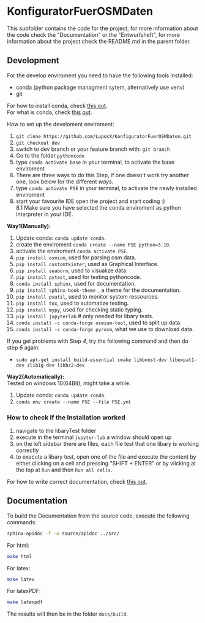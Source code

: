 # KonfiguratorFuerOSMDaten

This subfolder contains the code for the project, for more information about the
code check the "Documentation" or the "Entwurfsheft", for more information about
the project check the README.md in the parent folder.


## Development

For the develop enviroment you need to have the following tools installed:
- conda (python package managment sytem, alternatively use venv)
- git  

For how to install conda, check [this out](https://docs.conda.io/projects/conda/en/latest/user-guide/install/index.html).  
For what is conda, check [this out](https://conda.io/projects/conda/en/latest/user-guide/concepts/index.html).  


How to set up the develoment enviroment:
1. `git clone https://github.com/LuposX/KonfiguratorFuerOSMDaten.git`
2. `git checkout dev`
3. switch to dev branch or your feature branch with: `git branch`
4. Go to the folder `pythoncode`
5. type `conda activate base` in your terminal, to activate the base enviroment
6. There are three ways to do this Step, if one doesn't work try another one, look below for the different *ways*.
7. type `conda activate PSE` in your terminal, to activate the newly installed enviroment
8. start your favourite IDE open the project and start coding :)  
8.1 Make sure you have selected the conda enviroment as python interpreter in your IDE.


**Way1(Manually):**  
1. Update conda: `conda update conda`.
2. create the enviroment `conda create --name PSE python=3.10`.
3. activate the enviroment `conda activate PSE`.
4. `pip install osmium`, used for parsing osm data.
6. `pip install customtkinter`, used as Graphical Interface.
7. `pip install seaborn`, used to visualize data.
8. `pip install pytest`, used for testing pythoncode.
9. `conda install sphinx`, used for documentation.
10. `pip install sphinx-book-theme `, a theme for the documentation.
11. `pip install psutil`, used to monitor system ressources.
12. `pip install tox`, used to automatize testing.
13. `pip install mypy`, used for checking static typing.
14. `pip install jupyterlab`  # only needed for libary tests.
15. `conda install -c conda-forge osmium-tool`, used to split up data.
16. `conda install -c conda-forge pyrosm`, what we use to download data.
 
If you get problems with Step *4*, try the following command and then do step *6* again:
- `sudo apt-get install build-essential cmake libboost-dev libexpat1-dev zlib1g-dev libbz2-dev`

**Way2(Automatically):**  
Tested on windows 10(64Bit), might take a while.  
1. Update conda: `conda update conda`.  
2. `conda env create --name PSE --file PSE.yml`  

### How to check if the Installation worked  

1. navigate to the libaryTest folder 
2. execute in the terminal `jupyter-lab` a window should open up
3. on the left sidebar there are files, each file test that one libary is working correctly
4. to execute a libary test, open one of the file and execute the content by either clicking on a cell and pressing "SHIFT + ENTER" or by vlicking at the top at `Run` and then `Run all cells`.


For how to write correct documentation, check [this out](https://sphinxcontrib-napoleon.readthedocs.io/en/latest/example_google.html).

## Documentation

To build the Documentation from the source code, execute the following commands:
```sh
sphinx-apidoc -f -o source/apidoc ../src/
```
For html:
```sh
make html
```
For latex:
```sh
make latex
```
For latexPDF:
```sh
make latexpdf
```

The results will then be in the folder `docs/build`.
